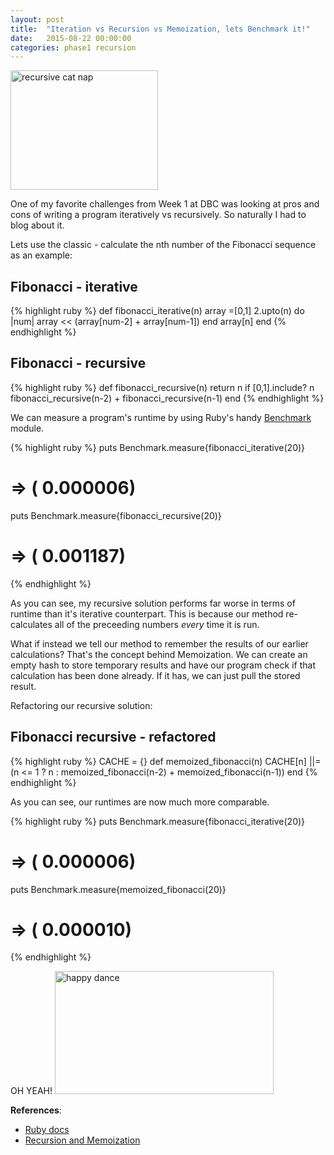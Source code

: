 ```yaml
---
layout: post
title:  "Iteration vs Recursion vs Memoization, lets Benchmark it!"
date:   2015-08-22 00:00:00
categories: phase1 recursion
---
```

<img class="center" src="https://s-media-cache-ak0.pinimg.com/236x/06/53/2c/06532c1162edee91df1ee1b2d7c296dc.jpg" alt="recursive cat nap" style="width: 236px; height: 191px;"/>

One of my favorite challenges from Week 1 at DBC was looking at pros and cons of writing a program iteratively vs recursively. So naturally I had to blog about it.

Lets use the classic - calculate the nth number of the Fibonacci sequence as an example:

## Fibonacci - iterative
{% highlight ruby %}
def fibonacci_iterative(n)
  array =[0,1]
  2.upto(n) do |num|
    array << (array[num-2] + array[num-1])
  end
  array[n]
end
{% endhighlight %}

## Fibonacci - recursive
{% highlight ruby %}
def fibonacci_recursive(n)
  return n if [0,1].include? n
  fibonacci_recursive(n-2) + fibonacci_recursive(n-1)
end
{% endhighlight %}

We can measure a program's runtime by using Ruby's handy [Benchmark](http://ruby-doc.org/stdlib-1.9.3/libdoc/benchmark/rdoc/Benchmark.html) module.

{% highlight ruby %}
puts Benchmark.measure{fibonacci_iterative(20)}
# => (  0.000006)
puts Benchmark.measure{fibonacci_recursive(20)}
# => (  0.001187)
{% endhighlight %}

As you can see, my recursive solution performs far worse in terms of runtime than it's iterative counterpart.  This is because our method re-calculates all of the preceeding numbers *every* time it is run.

What if instead we tell our method to remember the results of our earlier calculations? That's the concept behind Memoization.  We can create an empty hash to store temporary results and have our program check if that calculation has been done already.  If it has, we can just pull the stored result.

Refactoring our recursive solution:
## Fibonacci recursive - refactored

{% highlight ruby %}
CACHE = {}
def memoized_fibonacci(n)
  CACHE[n] ||= (n <= 1 ? n : memoized_fibonacci(n-2) + memoized_fibonacci(n-1))
end
{% endhighlight %}

As you can see, our runtimes are now much more comparable.

{% highlight ruby %}
puts Benchmark.measure{fibonacci_iterative(20)}
# => (  0.000006)
puts Benchmark.measure{memoized_fibonacci(20)}
# => (  0.000010)
{% endhighlight %}

OH YEAH!
<img class="center" src="http://33.media.tumblr.com/744bc9d8a1d582dc4695c2d65cf644a3/tumblr_msm0hwcecS1rdzuduo7_400.gif" alt="happy dance" style="width: 350px; height: 197px;"/>


**References**:

* [Ruby docs](http://ruby-doc.org/stdlib-1.9.3/libdoc/benchmark/rdoc/Benchmark.html)
* [Recursion and Memoization](http://rayhightower.com/blog/2014/04/12/recursion-and-memoization/)
